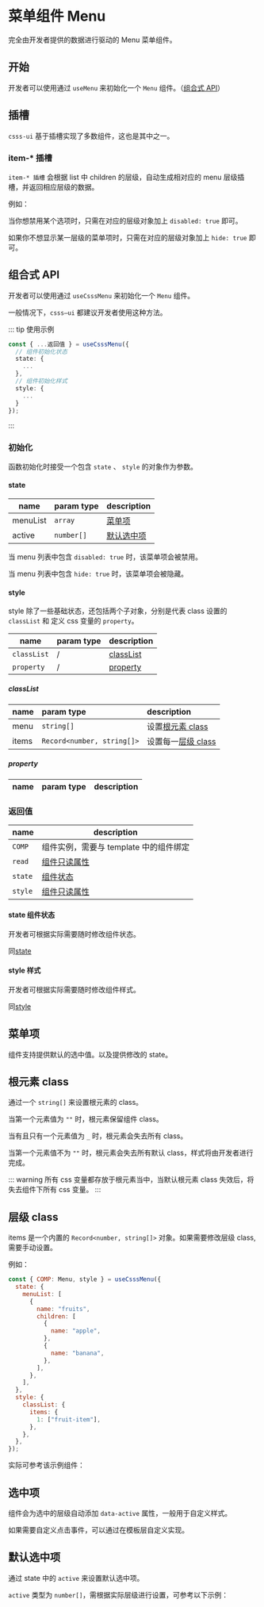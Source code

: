 # 菜单组件 Menu

完全由开发者提供的数据进行驱动的 Menu 菜单组件。

## 开始

开发者可以使用通过 `useMenu` 来初始化一个 `Menu` 组件。（[组合式 API](#组合式-api)）

<menu-demo />

<demo title="" desc="" src="../../demos/menu/demo.vue" raw />

## 插槽

`csss-ui` 基于插槽实现了多数组件，这也是其中之一。

### item-\* 插槽

`item-* 插槽` 会根据 list 中 children 的层级，自动生成相对应的 menu 层级插槽，并返回相应层级的数据。

例如：

<demo title="" desc="" src="../../demos/menu/Item.vue" />

当你想禁用某个选项时，只需在对应的层级对象加上 `disabled: true` 即可。

<demo title="" desc="" src="../../demos/menu/ItemDisabled.vue" />

如果你不想显示某一层级的菜单项时，只需在对应的层级对象加上 `hide: true` 即可。

<demo title="" desc="" src="../../demos/menu/ItemHide.vue" />

## 组合式 API

开发者可以使用通过 `useCsssMenu` 来初始化一个 `Menu` 组件。

一般情况下，`csss—ui` 都建议开发者使用这种方法。

::: tip 使用示例

```typescript
const { ...返回值 } = useCsssMenu({
  // 组件初始化状态
  state: {
    ...
  },
  // 组件初始化样式
  style: {
    ...
  }
});
```

:::

### 初始化

函数初始化时接受一个包含 `state` 、 `style` 的对象作为参数。

#### state

| name     | param type | description               |
| -------- | :--------- | :------------------------ |
| menuList | `array`    | [菜单项](#菜单项)         |
| active   | `number[]` | [默认选中项](#默认选中项) |

当 menu 列表中包含 `disabled: true` 时，该菜单项会被禁用。

当 menu 列表中包含 `hide: true` 时，该菜单项会被隐藏。

#### style

style 除了一些基础状态，还包括两个子对象，分别是代表 class 设置的 `classList` 和 定义 css 变量的 `property`。

| name        | param type | description             |
| ----------- | :--------- | :---------------------- |
| `classList` | /          | [classList](#classlist) |
| `property`  | /          | [property](#property)   |

##### classList

| name  | param type                 | description                       |
| ----- | :------------------------- | :-------------------------------- |
| menu  | `string[]`                 | 设置[根元素 class](#根元素-class) |
| items | `Record<number, string[]>` | 设置每一[层级 class](#层级-class) |

##### property

| name | param type | description |
| ---- | :--------- | :---------- |

### 返回值

| name    | description                            |
| ------- | -------------------------------------- |
| `COMP`  | 组件实例，需要与 template 中的组件绑定 |
| `read`  | [组件只读属性](#read-组件只读属性)     |
| `state` | [组件状态](#state-组件状态)            |
| `style` | [组件只读属性](#read-组件只读属性)     |

<!--
#### read 组件只读属性

提供一些只读但无法修改的属性。

| name | param type | description |
| ---- | :--------- | :---------- | -->

#### state 组件状态

开发者可根据实际需要随时修改组件状态。

同[state](#state)

#### style 样式

开发者可根据实际需要随时修改组件样式。

同[style](#style)

## 菜单项

组件支持提供默认的选中值。以及提供修改的 state。

<demo title="" desc="" src="../../demos/menu/demo.vue" />

## 根元素 class

通过一个 `string[]` 来设置根元素的 class。

当第一个元素值为 `""` 时，根元素保留组件 class。

当有且只有一个元素值为 `_` 时，根元素会失去所有 class。

当第一个元素值不为 `""` 时，根元素会失去所有默认 class，样式将由开发者进行完成。

<demo title="" desc="" src="../../demos/menu/RootClass.vue" />

::: warning
所有 css 变量都存放于根元素当中，当默认根元素 class 失效后，将失去组件下所有 css 变量。
:::

## 层级 class

items 是一个内置的 `Record<number, string[]>` 对象。如果需要修改层级 class, 需要手动设置。

例如：

```javascript
const { COMP: Menu, style } = useCsssMenu({
  state: {
    menuList: [
      {
        name: "fruits",
        children: [
          {
            name: "apple",
          },
          {
            name: "banana",
          },
        ],
      },
    ],
  },
  style: {
    classList: {
      items: {
        1: ["fruit-item"],
      },
    },
  },
});
```

实际可参考该示例组件：

<demo title="" desc="" src="../../demos/menu/ItemClass.vue" />

## 选中项

组件会为选中的层级自动添加 `data-active` 属性，一般用于自定义样式。

如果需要自定义点击事件，可以通过在模板层自定义实现。

<demo title="" desc="" src="../../demos/menu/Active.vue" />

## 默认选中项

通过 state 中的 `active` 来设置默认选中项。

`active` 类型为 `number[]`，需根据实际层级进行设置，可参考以下示例：

<demo title="" desc="" src="../../demos/menu/DefaultActive.vue" />
